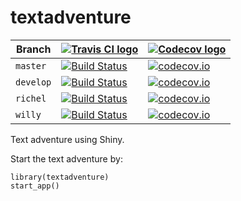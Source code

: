 # textadventure

Branch   |[![Travis CI logo](man/figures/TravisCI.png)](https://travis-ci.org)                                                |[![Codecov logo](man/figures/Codecov.png)](https://www.codecov.io)
---------|--------------------------------------------------------------------------------------------------------------------|--------------------------------------------------------------------------------------------------------------------------------------------------
`master` |[![Build Status](https://travis-ci.org/informalr/textadventure.svg?branch=master)](https://travis-ci.org/informalr/textadventure) |[![codecov.io](https://codecov.io/github/informalr/textadventure/coverage.svg?branch=master)](https://codecov.io/github/informalr/textadventure/branch/master)
`develop`|[![Build Status](https://travis-ci.org/informalr/textadventure.svg?branch=develop)](https://travis-ci.org/informalr/textadventure)|[![codecov.io](https://codecov.io/github/informalr/textadventure/coverage.svg?branch=develop)](https://codecov.io/github/informalr/textadventure/branch/develop)
`richel` |[![Build Status](https://travis-ci.org/informalr/textadventure.svg?branch=richel)](https://travis-ci.org/informalr/textadventure)|[![codecov.io](https://codecov.io/github/informalr/textadventure/coverage.svg?branch=richel)](https://codecov.io/github/informalr/textadventure/branch/richel)
`willy`  |[![Build Status](https://travis-ci.org/informalr/textadventure.svg?branch=willy)](https://travis-ci.org/informalr/textadventure)|[![codecov.io](https://codecov.io/github/informalr/textadventure/coverage.svg?branch=willy)](https://codecov.io/github/informalr/textadventure/branch/willy)

Text adventure using Shiny.

Start the text adventure by:

```{r}
library(textadventure)
start_app()
```

